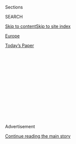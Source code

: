 <div id="app">

<div>

<div>

<div>

<div class="NYTAppHideMasthead css-1q2w90k e1suatyy0">

<div class="section css-ui9rw0 e1suatyy2">

<div class="css-eph4ug er09x8g0">

<div class="css-6n7j50">

</div>

<span class="css-1dv1kvn">Sections</span>

<div class="css-10488qs">

<span class="css-1dv1kvn">SEARCH</span>

</div>

[Skip to content](#site-content)[Skip to site
index](#site-index)

</div>

<div id="masthead-section-label" class="css-1wr3we4 eaxe0e00">

[Europe](https://www.nytimes3xbfgragh.onion/section/world/europe)

</div>

<div class="css-10698na e1huz5gh0">

</div>

</div>

<div id="masthead-bar-one" class="section hasLinks css-15hmgas e1csuq9d3">

<div class="css-uqyvli e1csuq9d0">

</div>

<div class="css-1uqjmks e1csuq9d1">

</div>

<div class="css-9e9ivx">

[](https://myaccount.nytimes3xbfgragh.onion/auth/login?response_type=cookie&client_id=vi)

</div>

<div class="css-1bvtpon e1csuq9d2">

[Today’s
Paper](https://www.nytimes3xbfgragh.onion/section/todayspaper)

</div>

</div>

</div>

</div>

<div data-aria-hidden="false">

<div id="site-content" data-role="main">

<div>

<div class="css-1aor85t" style="opacity:0.000000001;z-index:-1;visibility:hidden">

<div class="css-1hqnpie">

<div class="css-epjblv">

<span class="css-17xtcya">[Europe](/section/world/europe)</span><span class="css-x15j1o">|</span><span class="css-fwqvlz">Tiny
Islands Make for Big Tensions Between Greece and
Turkey</span>

</div>

<div class="css-k008qs">

<div class="css-1iwv8en">

<span class="css-18z7m18"></span>

<div>

</div>

</div>

<span class="css-1n6z4y">https://nyti.ms/2HgVcF0</span>

<div class="css-1705lsu">

<div class="css-4xjgmj">

<div class="css-4skfbu" data-role="toolbar" data-aria-label="Social Media Share buttons, Save button, and Comments Panel with current comment count" data-testid="share-tools">

  - 
  - 
  - 
  - 
    
    <div class="css-6n7j50">
    
    </div>

  - 

</div>

</div>

</div>

</div>

</div>

</div>

<div class="css-13pd83m">

</div>

<div id="top-wrapper" class="css-1sy8kpn">

<div id="top-slug" class="css-l9onyx">

Advertisement

</div>

[Continue reading the main
story](#after-top)

<div class="ad top-wrapper" style="text-align:center;height:100%;display:block;min-height:250px">

<div id="top" class="place-ad" data-position="top" data-size-key="top">

</div>

</div>

<div id="after-top">

</div>

</div>

<div id="sponsor-wrapper" class="css-1hyfx7x">

<div id="sponsor-slug" class="css-19vbshk">

Supported by

</div>

[Continue reading the main
story](#after-sponsor)

<div id="sponsor" class="ad sponsor-wrapper" style="text-align:center;height:100%;display:block">

</div>

<div id="after-sponsor">

</div>

</div>

<div class="css-1vkm6nb ehdk2mb0">

# Tiny Islands Make for Big Tensions Between Greece and Turkey

</div>

<div class="css-xt80pu e12qa4dv0">

<div class="css-18e8msd">

<div class="css-vp77d3 epjyd6m0">

<div class="css-1baulvz">

By [<span class="css-1baulvz last-byline" itemprop="name">Patrick
Kingsley</span>](https://www.nytimes3xbfgragh.onion/by/patrick-kingsley)

</div>

</div>

  - April 21,
    2018

  - 
    
    <div class="css-4xjgmj">
    
    <div class="css-d8bdto" data-role="toolbar" data-aria-label="Social Media Share buttons, Save button, and Comments Panel with current comment count" data-testid="share-tools">
    
      - 
      - 
      - 
      - 
        
        <div class="css-6n7j50">
        
        </div>
    
      - 
    
    </div>
    
    </div>

</div>

</div>

<div class="section meteredContent css-1r7ky0e" name="articleBody" itemprop="articleBody">

<div class="css-79elbk" data-testid="photoviewer-wrapper">

<div class="css-z3e15g" data-testid="photoviewer-wrapper-hidden">

</div>

<div class="css-1a48zt4 ehw59r15" data-testid="photoviewer-children">

![<span class="css-16f3y1r e13ogyst0" data-aria-hidden="true">Kastellorizo,
which belongs to Greece, lies just a mile off the south coast of Turkey.
Such islands give Greece the right to potentially exploit energy
resources in the seabed nearby, which Turkey says is
unfair.</span><span class="css-cnj6d5 e1z0qqy90" itemprop="copyrightHolder"><span class="css-1ly73wi e1tej78p0">Credit...</span><span>Eirini
Vourloumis for The New York
Times</span></span>](https://static01.graylady3jvrrxbe.onion/images/2018/04/18/world/europe/xxgreece-turkey1/merlin_137001480_2eb1aea1-639c-40e4-92b5-f6b5d0dd345c-articleLarge.jpg?quality=75&auto=webp&disable=upscale)

</div>

</div>

<div class="css-1fanzo5 StoryBodyCompanionColumn">

<div class="css-53u6y8">

KASTELLORIZO, Greece — In the narrow Mediterranean strait between the
easternmost islands of Greece and the shoreline of western Turkey,
Kostas Raftis steered his fishing dinghy along the invisible maritime
border dividing the two countries. Usually, this is a placid spot where
Mr. Raftis fishes for red mullet and snapper. Now it is unexpectedly
becoming a geopolitical flash point.

Last week, a low-flying Turkish helicopter had passed provocatively
close to a military base on the nearby Greek island of Ro, drawing
warning shots from soldiers. That incident was followed three days later
by the [death of a Greek fighter
pilot](https://www.nytimes3xbfgragh.onion/2018/04/12/world/europe/greece-turkey-fighter-jet.html)
who crashed, his government said, after attempting to intercept a
Turkish aircraft that had entered the country’s airspace.

In all, the number of incursions by Turkish military ships and jets into
Greek territory has spiked in recent months, according to Greek
officials, stoking concerns of a new military conflict in a region where
Turkey is already embroiled in the war raging in Syria.

The biggest uncertainty involves Turkey’s strongman president, Recep
Tayyip Erdogan, and whether his ambitions are fueling renewed claims to
these Greek isles — particularly after he embarked on Wednesday on an
election campaign in which he is expected to play heavily on
nationalistic sentiment.

</div>

</div>

<div class="css-1fanzo5 StoryBodyCompanionColumn">

<div class="css-53u6y8">

“With the people of Turkey, we don’t have problems,” said Mr. Raftis,
58. “The problem is with Erdogan, with the Turkish government. They want
to make Turkey bigger.”

Indeed, though the border issue has simmered for nearly a century,
analysts worry that the unpredictable nature of Mr. Erdogan makes the
situation more volatile than ever between the countries, nominal NATO
allies, who [almost fought a
war](https://www.nytimes3xbfgragh.onion/1996/02/01/world/charges-fly-as-the-greeks-and-turks-avert-a-war.html)
over an uninhabited island in nearby waters two decades ago.

In December, to the surprise of his hosts, Mr. Erdogan used the occasion
of the first visit to Greece by a Turkish president in 65 years to call
for [a redrawing of the
border](https://www.nytimes3xbfgragh.onion/2017/12/07/world/europe/erdogan-greece-turkey-visit.html).
That did not go down well.

In recent years, Mr. Erdogan has often stoked tensions overseas in order
to bolster his domestic standing, insulting several European
governments, deploying troops in Syria, and lashing out at the United
States.

</div>

</div>

<div class="css-79elbk" data-testid="photoviewer-wrapper">

<div class="css-z3e15g" data-testid="photoviewer-wrapper-hidden">

</div>

<div class="css-1a48zt4 ehw59r15" data-testid="photoviewer-children">

<div class="css-1xdhyk6 erfvjey0">

<span class="css-1ly73wi e1tej78p0">Image</span>

<div class="css-zjzyr8">

<div data-testid="lazyimage-container" style="height:257.77777777777777px">

</div>

</div>

</div>

<span class="css-16f3y1r e13ogyst0" data-aria-hidden="true">A view of
the town of Kastellorizo. Turkey can be seen in the
distance.</span><span class="css-cnj6d5 e1z0qqy90" itemprop="copyrightHolder"><span class="css-1ly73wi e1tej78p0">Credit...</span><span>Eirini
Vourloumis for The New York
Times</span></span>

</div>

</div>

<div class="css-79elbk" data-testid="photoviewer-wrapper">

<div class="css-z3e15g" data-testid="photoviewer-wrapper-hidden">

</div>

<div class="css-1a48zt4 ehw59r15" data-testid="photoviewer-children">

<div class="css-1xdhyk6 erfvjey0">

<span class="css-1ly73wi e1tej78p0">Image</span>

<div class="css-zjzyr8">

<div data-testid="lazyimage-container" style="height:257.77777777777777px">

</div>

</div>

</div>

<span class="css-16f3y1r e13ogyst0" data-aria-hidden="true">Army
recruits arriving on Kastellorizo. A series of small aggressions by
Turkey has raised tensions between the
neighbors.</span><span class="css-cnj6d5 e1z0qqy90" itemprop="copyrightHolder"><span class="css-1ly73wi e1tej78p0">Credit...</span><span>Eirini
Vourloumis for The New York Times</span></span>

</div>

</div>

<div class="css-1fanzo5 StoryBodyCompanionColumn">

<div class="css-53u6y8">

“Erdogan is a little bit out of control — he’s picking a lot of fights
and there is a lot of uncertainty about how far he’s prepared to go,”
said Nikos Tsafos, who researches the politics of the Eastern
Mediterranean at the Center for Strategic and International Studies, a
Washington-based think tank.

“The odds of something going wrong are increasing on a weekly basis,” he
said.

The border issue has its roots in the collapse of the Ottoman Empire in
the aftermath of World War I, and in subsequent international treaties
that gave many islands that had once belonged to the Ottoman Empire —
including Kastellorizo, the nearest permanently inhabited island to Ro —
to other European powers.

Today, Turkey — which was formed from the rump of the Ottoman Empire —
does not contest Kastellorizo’s sovereignty. But the government feels it
is unfair that Greece should have the right to potentially exploit
energy resources in parts of the Mediterranean seabed that lie within
sight of Turkey but many hundreds of miles from the Greek mainland.

“At the fundamental level, there is a different perception of how the
Aegean Sea should be treated,” Mr. Tsafos said.

Other recent developments have compounded the decades-old disagreement.
Talks have [broken
down](https://www.nytimes3xbfgragh.onion/2017/07/07/world/europe/cyprus-reunification-turkey-talks-fail.html)
over the status of the island of Cyprus, which is divided between a
Greek-backed and internationally recognized state in the south, and a
Turkish-backed breakaway state in the north.

Greece declined to extradite [eight Turkish
servicemen](https://www.nytimes3xbfgragh.onion/2017/01/26/world/europe/greece-turkey-soldiers-extradition.html)
who had fled following a failed coup in 2016; and the Turkish government
has arrested two Greek border guards, seemingly in response.

</div>

</div>

<div class="css-1fanzo5 StoryBodyCompanionColumn">

<div class="css-53u6y8">

“The potential for a military conflict between Greece and Turkey has
never seemed as close since the 1990s,” said Soner Cagaptay, director of
the Turkish Research Program at the Washington Institute for Near East
Policy.

The Turkish government says Greece is to blame for the spike in
tensions.

“The Greeks always want attention,” said a senior Turkish official who
asked not to be named in accordance with Turkish protocol. “They’re like
babies, and it’s always been like that.”

But statistics released by Greece suggest a different narrative.
According to the [Greek
military](http://www.geetha.mil.gr/el/violations-gr.html), Turkish
incursions into Greek airspace rose to 3,317 in 2017 from 1,269 in 2014,
while maritime incursions rose to 1,998 from 371 in the same
period.

</div>

</div>

<div style="max-width:100%;margin:0 auto">

<div class="css-17dprlf" data-id="100000005861482" data-slug="greece-turkey-map" style="max-width:300px">

</div>

</div>

<div class="css-1fanzo5 StoryBodyCompanionColumn">

<div class="css-53u6y8">

The Greek and Turkish prime ministers, Alexis Tsipras and Binali
Yildirim, appeared to calm tensions with a phone call after the two
incidents over Ro last week.

But on Monday, the situation worsened again when Turkey said it had
[sent coast
guards](https://www.nytimes3xbfgragh.onion/reuters/2018/04/16/world/europe/16reuters-turkey-greece.html)
to remove several Greek flags that had been planted on an islet in a
Greek island group within sight of the Turkish coast.

</div>

</div>

<div class="css-1fanzo5 StoryBodyCompanionColumn">

<div class="css-53u6y8">

Less than 24 hours later, Mr. Tsipras had flown to Kastellorizo —
nominally to open a desalination plant, but in reality to send a strong
signal on Greek
sovereignty.

</div>

</div>

<div class="css-79elbk" data-testid="photoviewer-wrapper">

<div class="css-z3e15g" data-testid="photoviewer-wrapper-hidden">

</div>

<div class="css-1a48zt4 ehw59r15" data-testid="photoviewer-children">

<div class="css-1xdhyk6 erfvjey0">

<span class="css-1ly73wi e1tej78p0">Image</span>

<div class="css-zjzyr8">

<div data-testid="lazyimage-container" style="height:257.77777777777777px">

</div>

</div>

</div>

<span class="css-16f3y1r e13ogyst0" data-aria-hidden="true">“If you ask
me as a Greek islander, the Greek government must give an answer,” said
Kostas Raftis, a Greek fisherman and restaurateur. “Nobody wants a war.
But
enough.”</span><span class="css-cnj6d5 e1z0qqy90" itemprop="copyrightHolder"><span class="css-1ly73wi e1tej78p0">Credit...</span><span>Eirini
Vourloumis for The New York
Times</span></span>

</div>

</div>

<div class="css-79elbk" data-testid="photoviewer-wrapper">

<div class="css-z3e15g" data-testid="photoviewer-wrapper-hidden">

</div>

<div class="css-1a48zt4 ehw59r15" data-testid="photoviewer-children">

<div class="css-1xdhyk6 erfvjey0">

<span class="css-1ly73wi e1tej78p0">Image</span>

<div class="css-zjzyr8">

<div data-testid="lazyimage-container" style="height:257.77777777777777px">

</div>

</div>

</div>

<span class="css-16f3y1r e13ogyst0" data-aria-hidden="true">“Greece can
defend its sovereign rights from one end of this country to the other,”
said Prime Minister Alexis Tsipras on a visit to Kastellorizo this
week.</span><span class="css-cnj6d5 e1z0qqy90" itemprop="copyrightHolder"><span class="css-1ly73wi e1tej78p0">Credit...</span><span>Eirini
Vourloumis for The New York Times</span></span>

</div>

</div>

<div class="css-1fanzo5 StoryBodyCompanionColumn">

<div class="css-53u6y8">

“Greece can defend its sovereign rights from one end of this country to
the other,” said Mr. Tsipras, as the cliffs of Turkey loomed in the
distance over his right shoulder. “We won’t negotiate, we won’t bargain,
we won’t cede an inch of Kastellorizo land.”

But Turkey did not seem to get the message. After Mr. Tsipras started
his journey home, his helicopter pilot was radioed by Turkish air
traffic controllers, who accused the pilot of flying into Turkish
airspace, a Greek military official said.

After Mr. Erdogan raised the issue of redrawing the border during his
December visit, the Greek defense minister, Panos Kammenos, accused the
Turkish leadership of stupidity, described its military as enfeebled,
and reminded Turkey of a humiliating Ottoman defeat in the 19th century.

In response, Mr. Yildirim taunted Greece over its retreat from Asia
Minor in 1922, while the leader of the Turkish opposition, Kemal
Kilicdaroglu, attempted to go one better by suggesting that Turkey
[invade no less than 18 Greek
islands](http://www.hurriyetdailynews.com/chp-head-slams-greek-defense-minister-vows-to-take-back-18-islands-occupied-by-greece-in-2019-124635).

Were such an unlikely scenario to occur, Kastellorizo and Ro would most
likely be on Mr. Kilicdaroglu’s list.

</div>

</div>

<div class="css-1fanzo5 StoryBodyCompanionColumn">

<div class="css-53u6y8">

Ro is a hallowed place for many Greek patriots: In 1927, a woman from an
old Kastellorizo family, Despina Achladioti, moved there and kept a
Greek flag flying until her death in 1982 — enshrining her in national
folklore as [“the Lady of
Ro.”](https://en.wikipedia.org/wiki/Lady_of_Ro)

</div>

</div>

<div class="css-79elbk" data-testid="photoviewer-wrapper">

<div class="css-z3e15g" data-testid="photoviewer-wrapper-hidden">

</div>

<div class="css-1a48zt4 ehw59r15" data-testid="photoviewer-children">

<div class="css-1xdhyk6 erfvjey0">

<span class="css-1ly73wi e1tej78p0">Image</span>

<div class="css-zjzyr8">

<div data-testid="lazyimage-container" style="height:257.77777777777777px">

</div>

</div>

</div>

<span class="css-16f3y1r e13ogyst0" data-aria-hidden="true">Local girls
wearing traditional clothes at the opening of a desalination plant
attended by Mr.
Tsipras.</span><span class="css-cnj6d5 e1z0qqy90" itemprop="copyrightHolder"><span class="css-1ly73wi e1tej78p0">Credit...</span><span>Eirini
Vourloumis for The New York
Times</span></span>

</div>

</div>

<div class="css-79elbk" data-testid="photoviewer-wrapper">

<div class="css-z3e15g" data-testid="photoviewer-wrapper-hidden">

</div>

<div class="css-1a48zt4 ehw59r15" data-testid="photoviewer-children">

<div class="css-1xdhyk6 erfvjey0">

<span class="css-1ly73wi e1tej78p0">Image</span>

<div class="css-zjzyr8">

<div data-testid="lazyimage-container" style="height:257.77777777777777px">

</div>

</div>

</div>

<span class="css-16f3y1r e13ogyst0" data-aria-hidden="true">“Until we
see a Turkish military boat in the port of Kastellorizo, we will not be
scared,” said Dimitris Achladiotis, the island’s deputy
mayor.</span><span class="css-cnj6d5 e1z0qqy90" itemprop="copyrightHolder"><span class="css-1ly73wi e1tej78p0">Credit...</span><span>Eirini
Vourloumis for The New York Times</span></span>

</div>

</div>

<div class="css-1fanzo5 StoryBodyCompanionColumn">

<div class="css-53u6y8">

But some Turkish nationalists believe these islands are “so close to the
Anatolian land mass that they should belong to Turkey not Greece,” said
[Sinan Ulgen](http://carnegieendowment.org/experts/547), a Turkey
analyst at Carnegie Europe, a Brussels-based research group, and a
former Turkish diplomat.

For all the rhetoric, many of Kastellorizo’s 300 permanent residents, as
well their Turkish neighbors across the water, feel the tensions have
been exaggerated by the news media — and by attention-seeking
politicians. For example, none of them saw or heard the helicopter
incident.

“We’ve had news like this for years, but we’ve never had an actual
problem,” said Dimitris Achladiotis, the island’s deputy mayor, who is a
great-nephew of the Lady of Ro. “Until we see a Turkish military boat in
the port of Kastellorizo, we will not be scared.”

Further round the island’s horseshoe harbor, a bar owner told the story
of how he met his Turkish wife in Kas, the Turkish town that lies a
short ride across the sea. Many Kastellorizo residents buy their weekly
shopping from Kas’s market on Fridays, while a ferry service brings more
than 20,000 people in the other direction every year. And the two
communities cement their friendship with [an annual swimming
race](http://www.bougainville-turkey.com/megisti-kas/).

</div>

</div>

<div class="css-1fanzo5 StoryBodyCompanionColumn">

<div class="css-53u6y8">

“We all coexist and are similar in lots of respects,” said Kikkos
Magiafis, the bar owner with a Turkish wife. “We have a very similar
culture.”

This was a sentiment echoed in Kas, even among Turkish nationalists. The
islanders on Kastellorizo “are normal people like us, civilians living
their lives like us,” said Ismail Sah Yilmaz, the head of the local
branch of the [Iyi
Party](https://www.nytimes3xbfgragh.onion/2018/01/05/world/europe/turkey-aksener-erdogan.html),
a Turkish nationalist group.

But strolling along the quay at Kastellorizo on Tuesday, patting a few
toddlers and listening to their parents’ gripes about island life, Mr.
Tsipras appeared to have other ideas.

“You are the guardians of Thermopylae,” he told several islanders —
though presumably he did not mean it literally.

At [the Battle of
Thermopylae](https://www.britannica.com/event/Battle-of-Thermopylae-Greek-history-480-BC)
in 480 B.C., a few hundred Greeks held off tens of thousands of soldiers
from the East before, according to myth, being betrayed and
slaughtered.

</div>

</div>

<div class="css-79elbk" data-testid="photoviewer-wrapper">

<div class="css-z3e15g" data-testid="photoviewer-wrapper-hidden">

</div>

<div class="css-1a48zt4 ehw59r15" data-testid="photoviewer-children">

<div class="css-1xdhyk6 erfvjey0">

<span class="css-1ly73wi e1tej78p0">Image</span>

<div class="css-zjzyr8">

<div data-testid="lazyimage-container" style="height:257.77777777777777px">

</div>

</div>

</div>

<span class="css-16f3y1r e13ogyst0" data-aria-hidden="true">The island
of Ro, left, where a Turkish helicopter entered Greek airspace this
month.</span><span class="css-cnj6d5 e1z0qqy90" itemprop="copyrightHolder"><span class="css-1ly73wi e1tej78p0">Credit...</span><span>Eirini
Vourloumis for The New York Times</span></span>

</div>

</div>

</div>

<div>

</div>

<div>

</div>

<div>

</div>

<div>

<div id="bottom-wrapper" class="css-1ede5it">

<div id="bottom-slug" class="css-l9onyx">

Advertisement

</div>

[Continue reading the main
story](#after-bottom)

<div id="bottom" class="ad bottom-wrapper" style="text-align:center;height:100%;display:block;min-height:90px">

</div>

<div id="after-bottom">

</div>

</div>

</div>

</div>

</div>

## Site Index

<div>

</div>

## Site Information Navigation

  - [© <span>2020</span> <span>The New York Times
    Company</span>](https://help.nytimes3xbfgragh.onion/hc/en-us/articles/115014792127-Copyright-notice)

<!-- end list -->

  - [NYTCo](https://www.nytco.com/)
  - [Contact
    Us](https://help.nytimes3xbfgragh.onion/hc/en-us/articles/115015385887-Contact-Us)
  - [Work with us](https://www.nytco.com/careers/)
  - [Advertise](https://nytmediakit.com/)
  - [T Brand Studio](http://www.tbrandstudio.com/)
  - [Your Ad
    Choices](https://www.nytimes3xbfgragh.onion/privacy/cookie-policy#how-do-i-manage-trackers)
  - [Privacy](https://www.nytimes3xbfgragh.onion/privacy)
  - [Terms of
    Service](https://help.nytimes3xbfgragh.onion/hc/en-us/articles/115014893428-Terms-of-service)
  - [Terms of
    Sale](https://help.nytimes3xbfgragh.onion/hc/en-us/articles/115014893968-Terms-of-sale)
  - [Site
    Map](https://spiderbites.nytimes3xbfgragh.onion)
  - [Help](https://help.nytimes3xbfgragh.onion/hc/en-us)
  - [Subscriptions](https://www.nytimes3xbfgragh.onion/subscription?campaignId=37WXW)

</div>

</div>

</div>

</div>
